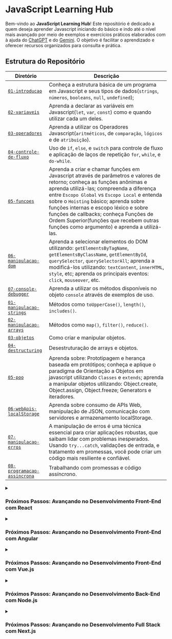 # JavaScript Learning Hub

Bem-vindo ao **JavaScript Learning Hub**! Este repositório é dedicado a quem deseja aprender Javascript iniciando do básico e indo até o nível mais avançado por meio de exemplos e exercícios práticos elaborados com à ajuda do [ChatGPT](https://chatgpt.com/) e do [Gemini](https://gemini.google.com/app). O objetivo é facilitar o aprendizado e oferecer recursos organizados para consulta e prática.

## Estrutura do Repositório

|                  Diretório                   |                        Descrição                            |
|----------------------------------------------|-------------------------------------------------------------|
| [``01-introducao``](/01-introducao/README.md) | Conheça a estrutura básica de um programa em Javascript e seus tipos de dados(``strings``, ``números``, ``booleans``, ``null``, ``undefined``); | 
| [``02-variaveis``](/fundamentos/02-variaveis/README.md) | Aprenda a declarar as variáveis em Javascript(``let``, ``var``, ``const``) como e quando utilizar cada um deles. |                        
| [``03-operadores``](/fundamentos/03-operadores/README.md) | Aprenda a utilizar os Operadores Javascript(``aritméticos``, de ``comparação``, ``lógicos`` e de ``atribuição``). | 
| [``04-controle-de-fluxo``](/fundamentos/04-controle-de-fluxo/README.md) | Uso de `if`, `else`, e `switch` para controle de fluxo e aplicação de laços de repetição `for`, `while`, e `do-while`. |
| [``05-funcoes``](/fundamentos/05-funcoes/README.md) | Aprenda a criar e chamar funções em Javascript através de parâmetros e valores de retorno; conheça as funções anônimas e aprenda utilizá-las; compreenda a diferença entre ``Escopo Global`` vs ``Escopo Local`` e entenda sobre o ``Hoisting`` básico; aprenda sobre funções internas e escopo léxico e sobre funções de callbacks; conheça Funções de Ordem Superior(funções que recebem outras funções como argumento) e aprenda a utilizá-las. |
| [``06-manipulacao-dom``](/fundamentos/06-manipulacao-dom/README.md) | Aprenda a selecionar elementos do DOM utilizando: ``getElementsByTagName``, ``getElementsByClassName``, ``getElementById``, ``querySelector``, ``querySelectorAll``; aprenda a modificá-los utilizando: ``textContent``, ``innerHTML``, ``style``, etc; aprenda os principais eventos: ``click``, ``mouseover``, etc. | 
| [``07-console-debugger``](/fundamentos/07-console-debugger/README.md) | Aprenda a utilizar os métodos disponíveis no objeto ``console`` através de exemplos de uso. |
| [``01-manipulacao-strings``](/javascript-avancado/01-manipulacao-de-strings/README.md) | Métodos como `toUpperCase()`, `length()`, `includes()`. | 
| [``02-manipulacao-arrays``](/javascript-avancado/02-manipulacao-arrays/README.md) | Métodos como `map()`, `filter()`, `reduce()`. |
| [``03-objetos``](/javascript-avancado/03-objetos/README.md) | Como criar e manipular objetos. |
| [``04-destructuring``](/javascript-avancado/04-destructing/README.md) | Desestruturação de arrays e objetos. |
| [``05-poo``](/javascript-avancado/05-poo/README.md)  | Aprenda sobre: Prototipagem e herança baseada em protótipos; conheça e aplique o paradigma de Orientação a Objetos em javascript utilizando ``Classes`` e ``extends``; aprenda a manipular objetos utilizando: Object.create, Object.assign, Object.freeze; Generators e iteradores.  | 
| [``06-webApis-localStorage``](/javascript-avancado/06-web-apis/README.md) | Aprenda sobre consumo de APIs Web, manipulação de JSON, comunicação com servidores e armazenamento localStorage. | 
| [``07-manipulacao-erros``](/javascript-avancado/07-manipulacao-de-erros/README.md) | A manipulação de erros é uma técnica essencial para criar aplicações robustas, que saibam lidar com problemas inesperados. Usando ``try...catch``, validações de entrada, e tratamento em promessas, você pode criar um código mais resiliente e confiável. |
| [``08-programacao-assincrona``](/javascript-avancado/08-programacao-assincrona/README.md) | Trabalhando com promessas e código assíncrono. |

<details>
<summary><h3>Próximos Passos: Avançando no Desenvolvimento Front-End com React</h3></summary>

#### Conhecendo o React

- Configuração de ambiente (Vite ou Create React App);
- Componentes funcionais e class-based;
- Props, State, e Lifecycle.
- Hooks principais: ``useState``, ``useEffect``.
- React Router para navegação SPA.
- Gerenciamento de estado:
  - Context API.
  - Redux (opcional para projetos mais complexos).

#### Avançando com React

- Renderização condicional e listas.
- Refs e manipulação direta do DOM.
- Lazy loading e Code Splitting.
- Styled Components e CSS Modules.
- Testes com React Testing Library.
- Otimizações de performance:
  - React.memo.
  - Suspense.

#### Projetos Práticos

- Todo List com Context API.
- Aplicação de galeria de fotos consumindo APIs.
- Dashboard com gráficos e tabelas.

</details>

<details>
<summary><h3>Próximos Passos: Avançando no Desenvolvimento Front-End com Angular</h3></summary>

#### Conhecendo o Angular

- Configuração de ambiente com Angular CLI.
- Estrutura de um projeto Angular.
- Conceitos principais:
  - Módulos, Componentes, Templates.
  - Data Binding (one-way e two-way).
  - Diretivas (``*ngFor``, ``*ngIf``).
- Serviços e Injeção de Dependência.
- Roteamento e Navegação.
- Comunicação entre componentes (Input, Output).

#### Avançando com Angular

- Observables e RxJS.
- Formulários:
  - Template-driven.
  - Reactive Forms.
- Interceptadores e Guards.
- Lazy loading e modularização.
- Testes com Jasmine e Karma.

#### Projetos Práticos

- Aplicação CRUD de cadastro de usuários.
- E-commerce básico com carrinho de compras.
- Aplicação de tarefas com autenticação JWT.

</details>

<details>
<summary><h3>Próximos Passos: Avançando no Desenvolvimento Front-End com Vue.js</h3></summary>

#### Conhecendo o Vue.js

- Configuração de ambiente com Vue CLI ou Vite.
- Introdução ao Vue:
  - Diretivas (``v-bind``, ``v-for``, ``v-if``).
  - Data Binding e Eventos.
  - Computed Properties e Watchers.
- Componentização:
  - Criação e comunicação entre componentes (props e eventos).
- Vue Router para navegação SPA.
- Vuex (ou Pinia) para gerenciamento de estado.

#### Avançando com Vue.js

- Slots e Render Functions.
- Reatividade com ``ref`` e ``reactive``.
- Transições e animações.
- Testes com Vue Test Utils e Jest.
- Desempenho e otimização:
  - Lazy loading e Code Splitting.

#### Projetos Práticos

- Galeria de imagens com filtros.
- Sistema de blog com Vue Router e Vuex.
- Aplicação de controle financeiro.

</details>

<details>
<summary><h3>Próximos Passos: Avançando no Desenvolvimento Back-End com Node.js</h3></summary>

#### Conhecendo o Node.js

- Configuração de ambiente Node.js.
- Módulos e pacotes com NPM.
- Criação de servidores com ``http`` e Express.
- Middleware no Express.
- Operações de CRUD.

#### Avançando com o Node.js

- Banco de dados:
  - Relacional: PostgreSQL/MySQL com Sequelize.
  - NoSQL: MongoDB com Mongoose.
- Autenticação e autorização com JWT.
- Upload de arquivos com ``Multer``.
- Websockets com ``Socket.IO``.

#### Projetos Práticos

- API RESTful para gestão de tarefas.
- Chat em tempo real com Websockets.
- Sistema de e-commerce (somente backend).

</details>

<details>
<summary><h3>Próximos Passos: Avançando no Desenvolvimento Full Stack com Next.js</h3></summary>

#### Conhecendo o Next.js

- Introdução ao Next.js.
- Páginas e rotas dinâmicas.
- SSR (Server-Side Rendering) e SSG (Static Site Generation).
- API Routes para criação de endpoints.
- Integração com bibliotecas de estilo (TailwindCSS, Styled Components).

#### Avançando com o Next.js

- Construção de APIs RESTful com Next.js.
- Banco de dados:
  - Prisma para integração com PostgreSQL/MySQL.
  - MongoDB com Mongoose.

#### Projetos Práticos

- Projetos Práticos
- Sistema de blog com SSR.
- Dashboard integrado com banco de dados.
- Aplicação de autenticação completa (Google, JWT).

</details>
